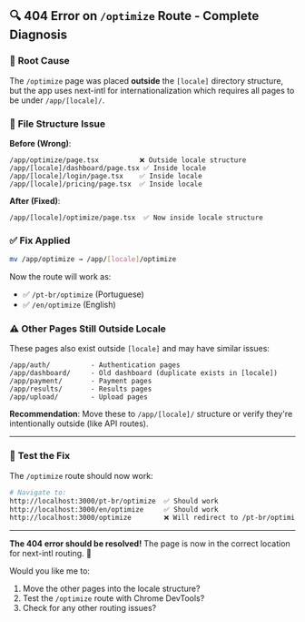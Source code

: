 
## 🔍 **404 Error on `/optimize` Route - Complete Diagnosis**

### 🎯 **Root Cause**

The `/optimize` page was placed **outside** the `[locale]` directory structure, but the app uses next-intl for internationalization which requires all pages to be under `/app/[locale]/`.

### 📁 **File Structure Issue**

**Before (Wrong)**:
```
/app/optimize/page.tsx          ❌ Outside locale structure
/app/[locale]/dashboard/page.tsx ✅ Inside locale
/app/[locale]/login/page.tsx    ✅ Inside locale
/app/[locale]/pricing/page.tsx  ✅ Inside locale
```

**After (Fixed)**:
```
/app/[locale]/optimize/page.tsx  ✅ Now inside locale structure
```

### ✅ **Fix Applied**

```bash
mv /app/optimize → /app/[locale]/optimize
```

Now the route will work as:
- ✅ `/pt-br/optimize` (Portuguese)
- ✅ `/en/optimize` (English)

### ⚠️ **Other Pages Still Outside Locale**

These pages also exist outside `[locale]` and may have similar issues:
```
/app/auth/          - Authentication pages
/app/dashboard/     - Old dashboard (duplicate exists in [locale])
/app/payment/       - Payment pages
/app/results/       - Results pages  
/app/upload/        - Upload pages
```

**Recommendation**: Move these to `/app/[locale]/` structure or verify they're intentionally outside (like API routes).

---

### 🧪 **Test the Fix**

The `/optimize` route should now work:

```bash
# Navigate to:
http://localhost:3000/pt-br/optimize  ✅ Should work
http://localhost:3000/en/optimize     ✅ Should work
http://localhost:3000/optimize        ❌ Will redirect to /pt-br/optimize
```

---

**The 404 error should be resolved!** The page is now in the correct location for next-intl routing. 🎉

Would you like me to:
1. Move the other pages into the locale structure?
2. Test the `/optimize` route with Chrome DevTools?
3. Check for any other routing issues?